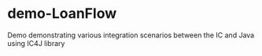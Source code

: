 # demo-LoanFlow
Demo demonstrating various integration scenarios between the IC and Java using IC4J library
